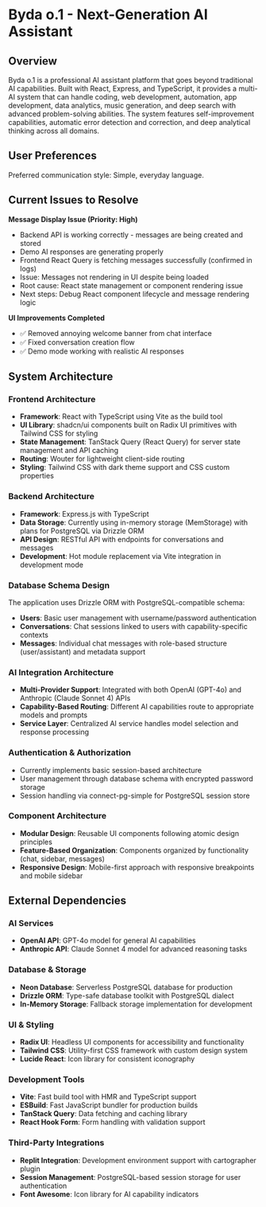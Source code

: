 # Byda o.1 - Next-Generation AI Assistant

## Overview

Byda o.1 is a professional AI assistant platform that goes beyond traditional AI capabilities. Built with React, Express, and TypeScript, it provides a multi-AI system that can handle coding, web development, automation, app development, data analytics, music generation, and deep search with advanced problem-solving abilities. The system features self-improvement capabilities, automatic error detection and correction, and deep analytical thinking across all domains.

## User Preferences

Preferred communication style: Simple, everyday language.

## Current Issues to Resolve

**Message Display Issue (Priority: High)**
- Backend API is working correctly - messages are being created and stored
- Demo AI responses are generating properly 
- Frontend React Query is fetching messages successfully (confirmed in logs)
- Issue: Messages not rendering in UI despite being loaded
- Root cause: React state management or component rendering issue
- Next steps: Debug React component lifecycle and message rendering logic

**UI Improvements Completed**
- ✅ Removed annoying welcome banner from chat interface
- ✅ Fixed conversation creation flow
- ✅ Demo mode working with realistic AI responses

## System Architecture

### Frontend Architecture
- **Framework**: React with TypeScript using Vite as the build tool
- **UI Library**: shadcn/ui components built on Radix UI primitives with Tailwind CSS for styling
- **State Management**: TanStack Query (React Query) for server state management and API caching
- **Routing**: Wouter for lightweight client-side routing
- **Styling**: Tailwind CSS with dark theme support and CSS custom properties

### Backend Architecture
- **Framework**: Express.js with TypeScript
- **Data Storage**: Currently using in-memory storage (MemStorage) with plans for PostgreSQL via Drizzle ORM
- **API Design**: RESTful API with endpoints for conversations and messages
- **Development**: Hot module replacement via Vite integration in development mode

### Database Schema Design
The application uses Drizzle ORM with PostgreSQL-compatible schema:
- **Users**: Basic user management with username/password authentication
- **Conversations**: Chat sessions linked to users with capability-specific contexts
- **Messages**: Individual chat messages with role-based structure (user/assistant) and metadata support

### AI Integration Architecture
- **Multi-Provider Support**: Integrated with both OpenAI (GPT-4o) and Anthropic (Claude Sonnet 4) APIs
- **Capability-Based Routing**: Different AI capabilities route to appropriate models and prompts
- **Service Layer**: Centralized AI service handles model selection and response processing

### Authentication & Authorization
- Currently implements basic session-based architecture
- User management through database schema with encrypted password storage
- Session handling via connect-pg-simple for PostgreSQL session store

### Component Architecture
- **Modular Design**: Reusable UI components following atomic design principles
- **Feature-Based Organization**: Components organized by functionality (chat, sidebar, messages)
- **Responsive Design**: Mobile-first approach with responsive breakpoints and mobile sidebar

## External Dependencies

### AI Services
- **OpenAI API**: GPT-4o model for general AI capabilities
- **Anthropic API**: Claude Sonnet 4 model for advanced reasoning tasks

### Database & Storage
- **Neon Database**: Serverless PostgreSQL database for production
- **Drizzle ORM**: Type-safe database toolkit with PostgreSQL dialect
- **In-Memory Storage**: Fallback storage implementation for development

### UI & Styling
- **Radix UI**: Headless UI components for accessibility and functionality
- **Tailwind CSS**: Utility-first CSS framework with custom design system
- **Lucide React**: Icon library for consistent iconography

### Development Tools
- **Vite**: Fast build tool with HMR and TypeScript support
- **ESBuild**: Fast JavaScript bundler for production builds
- **TanStack Query**: Data fetching and caching library
- **React Hook Form**: Form handling with validation support

### Third-Party Integrations
- **Replit Integration**: Development environment support with cartographer plugin
- **Session Management**: PostgreSQL-based session storage for user authentication
- **Font Awesome**: Icon library for AI capability indicators